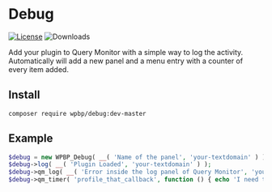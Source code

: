 # Debug
[![License](https://img.shields.io/badge/License-GPL%20v3-blue.svg)](http://www.gnu.org/licenses/gpl-3.0)
![Downloads](https://img.shields.io/packagist/dt/wpbp/debug.svg) 

Add your plugin to Query Monitor with a simple way to log the activity.  
Automatically will add a new panel and a menu entry with a counter of every item added.

## Install

`composer require wpbp/debug:dev-master`

## Example

```php
$debug = new WPBP_Debug( __( 'Name of the panel', 'your-textdomain' ) );
$debug->log( __( 'Plugin Loaded', 'your-textdomain' ) );
$debug->qm_log( __( 'Error inside the log panel of Query Monitor', 'your-textdomain' ), 'error' );
$debug->qm_timer( 'profile_that_callback', function () { echo 'I need to be profiled!'; } );
```
